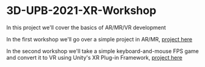 # 3D-UPB-2021-XR-Workshop
In this project we'll cover the basics of AR/MR/VR development

In the first workshop we'll go over a simple project in AR/MR, [project here](./3D-UPB-2021-MixedReality)

In the second workshop we'll take a simple keyboard-and-mouse FPS game and convert it to VR using Unity's XR Plug-in Framework, [project here](./3D-UPB-2021-VirtualReality)
